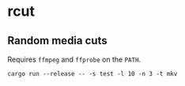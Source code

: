 # rcut

## Random media cuts

Requires `ffmpeg` and `ffprobe` on the `PATH`.

```
cargo run --release -- -s test -l 10 -n 3 -t mkv
```
